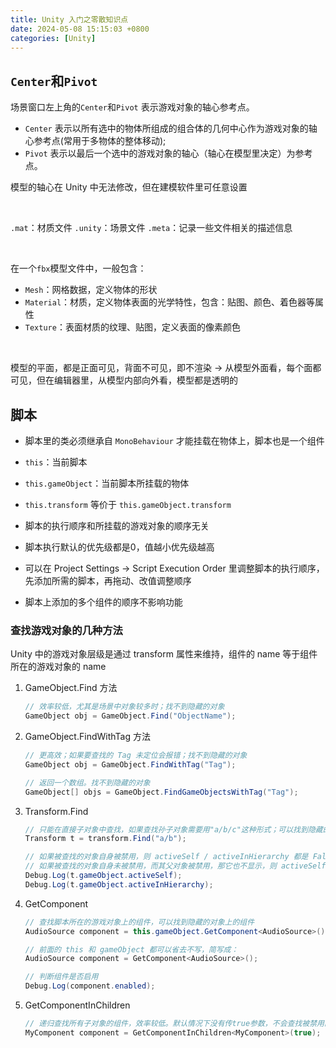 ```yaml
---
title: Unity 入门之零散知识点
date: 2024-05-08 15:15:03 +0800
categories: [Unity]
---
```


## `Center`和`Pivot`

场景窗口左上角的`Center`和`Pivot` 表示游戏对象的轴心参考点。
* `Center` 表示以所有选中的物体所组成的组合体的几何中心作为游戏对象的轴心参考点(常用于多物体的整体移动);
* `Pivot` 表示以最后一个选中的游戏对象的轴心（轴心在模型里决定）为参考点。

模型的轴心在 Unity 中无法修改，但在建模软件里可任意设置
  
<br>

`.mat`：材质文件
`.unity`：场景文件
`.meta`：记录一些文件相关的描述信息

<br>

在一个`fbx`模型文件中，一般包含：

* `Mesh`：网格数据，定义物体的形状
* `Material`：材质，定义物体表面的光学特性，包含：贴图、颜色、着色器等属性
* `Texture`：表面材质的纹理、贴图，定义表面的像素颜色

<br>

模型的平面，都是正面可见，背面不可见，即不渲染 -> 从模型外面看，每个面都可见，但在编辑器里，从模型内部向外看，模型都是透明的

## 脚本

* 脚本里的类必须继承自 `MonoBehaviour` 才能挂载在物体上，脚本也是一个组件
* `this`：当前脚本
* `this.gameObject`：当前脚本所挂载的物体
* `this.transform` 等价于 `this.gameObject.transform`

* 脚本的执行顺序和所挂载的游戏对象的顺序无关
* 脚本执行默认的优先级都是0，值越小优先级越高
* 可以在 Project Settings -> Script Execution Order 里调整脚本的执行顺序，先添加所需的脚本，再拖动、改值调整顺序
* 脚本上添加的多个组件的顺序不影响功能


### 查找游戏对象的几种方法

Unity 中的游戏对象层级是通过 transform 属性来维持，组件的 name 等于组件所在的游戏对象的 name

1. GameObject.Find 方法
    ``` c#
    // 效率较低，尤其是场景中对象较多时；找不到隐藏的对象
    GameObject obj = GameObject.Find("ObjectName");
    ```

2. GameObject.FindWithTag 方法
    ``` c#
    // 更高效；如果要查找的 Tag 未定位会报错；找不到隐藏的对象
    GameObject obj = GameObject.FindWithTag("Tag");

    // 返回一个数组。找不到隐藏的对象
    GameObject[] objs = GameObject.FindGameObjectsWithTag("Tag");
    ```

3. Transform.Find
    ``` c#
    // 只能在直接子对象中查找，如果查找孙子对象需要用"a/b/c"这种形式；可以找到隐藏的子对象
    Transform t = transform.Find("a/b");
    
    // 如果被查找的对象自身被禁用，则 activeSelf / activeInHierarchy 都是 False
    // 如果被查找的对象自身未被禁用，而其父对象被禁用，那它也不显示，则 activeSelf 是 True，activeInHierarchy 是 False
    Debug.Log(t.gameObject.activeSelf);
    Debug.Log(t.gameObject.activeInHierarchy);
    ```

4. GetComponent
    ``` c#
    // 查找脚本所在的游戏对象上的组件，可以找到隐藏的对象上的组件
    AudioSource component = this.gameObject.GetComponent<AudioSource>();

    // 前面的 this 和 gameObject 都可以省去不写，简写成：
    AudioSource component = GetComponent<AudioSource>();

    // 判断组件是否启用
    Debug.Log(component.enabled);
   ```

5. GetComponentInChildren
    ``` c#
    // 递归查找所有子对象的组件，效率较低。默认情况下没有传true参数，不会查找被禁用的对象的组件；有传true时会被查找到
    MyComponent component = GetComponentInChildren<MyComponent>(true);
    ```
